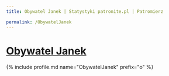 ```yaml
---
title: Obywatel Janek | Statystyki patronite.pl | Patromierz

permalink: /ObywatelJanek
---
```


# [Obywatel Janek](https://patronite.pl/ObywatelJanek)

{% include profile.md name="ObywatelJanek" prefix="o" %}
